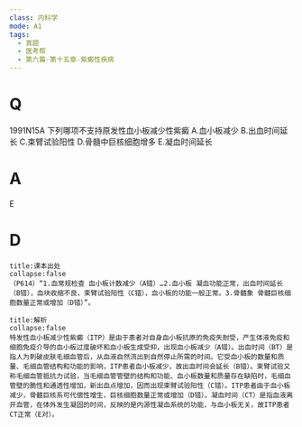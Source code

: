 ```yaml
---
class: 内科学
mode: A1
tags:
  - 真题
  - 医考帮
  - 第六篇-第十五章-紫癜性疾病
---
```


# Q
1991N15A 下列哪项不支持原发性血小板减少性紫癜
A.血小板减少
B.出血时间延长
C.束臂试验阳性
D.骨髓中巨核细胞增多
E.凝血时间延长

# A
E
# D
```ad-note
title:课本出处
collapse:false
（P614）“1.血常规检查 血小板计数减少（A错）…2.血小板 凝血功能正常，出血时间延长（B错），血块收缩不良，束臂试验阳性（C错），血小板的功能一般正常。3.骨髓象 骨髓巨核细胞数量正常或增加（D错）”。
```

```ad-summary
title:解析
collapse:false
特发性血小板减少性紫癜（ITP）是由于患者对自身血小板抗原的免疫失耐受，产生体液免疫和细胞免疫介导的血小板过度破坏和血小板生成受抑，出现血小板减少（A错）。出血时间（BT）是指人为刺破皮肤毛细血管后，从血液自然流出到自然停止所需的时间。它受血小板的数量和质量、毛细血管结构和功能的影响，ITP患者血小板减少，故出血时间会延长（B错）。束臂试验又称毛细血管抵抗力试验，当毛细血管管壁的结构和功能、血小板数量和质量存在缺陷时，毛细血管壁的脆性和通透性增加，新出血点增加，因而出现束臂试验阳性（C错）。ITP患者由于血小板减少，骨髓巨核系可代偿性增生，巨核细胞数量正常或增加（D错）。凝血时间（CT）是指血液离开血管，在体外发生凝固的时间，反映的是内源性凝血系统的功能，与血小板无关，故ITP患者CT正常（E对）。
```


